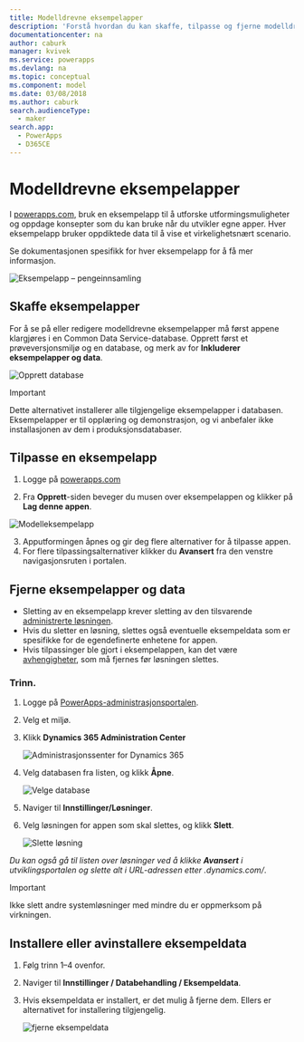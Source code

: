 ```yaml
---
title: Modelldrevne eksempelapper
description: 'Forstå hvordan du kan skaffe, tilpasse og fjerne modelldrevne eksempelapper.'
documentationcenter: na
author: caburk
manager: kvivek
ms.service: powerapps
ms.devlang: na
ms.topic: conceptual
ms.component: model
ms.date: 03/08/2018
ms.author: caburk
search.audienceType:
  - maker
search.app:
  - PowerApps
  - D365CE
---
```


# <a name="model-driven-sample-apps"></a>Modelldrevne eksempelapper

I [powerapps.com](https://powerapps.com), bruk en eksempelapp til å utforske utformingsmuligheter og oppdage konsepter som du kan bruke når du utvikler egne apper. Hver eksempelapp bruker oppdiktede data til å vise et virkelighetsnært scenario. 

Se dokumentasjonen spesifikk for hver eksempelapp for å få mer informasjon. 

![Eksempelapp – pengeinnsamling](media/overview-model-driven-samples/fundraiser-app1.png)


## <a name="get-sample-apps"></a>Skaffe eksempelapper

For å se på eller redigere modelldrevne eksempelapper må først appene klargjøres i en Common Data Service-database. Opprett først et prøveversjonsmiljø og en database, og merk av for **Inkluderer eksempelapper og data**.

![Opprett database](media/overview-model-driven-samples/create-database1.png)


> [!IMPORTANT]
> Dette alternativet installerer alle tilgjengelige eksempelapper i databasen. Eksempelapper er til opplæring og demonstrasjon, og vi anbefaler ikke installasjonen av dem i produksjonsdatabaser. 

## <a name="customize-a-sample-app"></a>Tilpasse en eksempelapp

1. Logge på [powerapps.com](https://powerapps.com)  

    

2. Fra **Opprett**-siden beveger du musen over eksempelappen og klikker på **Lag denne appen**.

![Modelleksempelapp](media/overview-model-driven-samples/model-driven-create-page-sample.png)

3. Apputformingen åpnes og gir deg flere alternativer for å tilpasse appen. 
4. For flere tilpassingsalternativer klikker du **Avansert** fra den venstre navigasjonsruten i portalen.

## <a name="remove-sample-apps-and-data"></a>Fjerne eksempelapper og data 
- Sletting av en eksempelapp krever sletting av den tilsvarende [administrerte løsningen](https://docs.microsoft.com/dynamics365/customer-engagement/developer/uninstall-delete-solution). 
- Hvis du sletter en løsning, slettes også eventuelle eksempeldata som er spesifikke for de egendefinerte enhetene for appen.
- Hvis tilpassinger ble gjort i eksempelappen, kan det være [avhengigheter](https://docs.microsoft.com/dynamics365/customer-engagement/developer/dependency-tracking-solution-components), som må fjernes før løsningen slettes.

### <a name="steps"></a>Trinn.
1. Logge på [PowerApps-administrasjonsportalen](https://admin.powerapps.com).

2. Velg et miljø.

3. Klikk **Dynamics 365 Administration Center** 

    ![Administrasjonssenter for Dynamics 365](media/overview-model-driven-samples/admin-center.png)

4. Velg databasen fra listen, og klikk **Åpne**.

    ![Velge database](media/overview-model-driven-samples/select-database.png)

5. Naviger til **Innstillinger/Løsninger**.

6. Velg løsningen for appen som skal slettes, og klikk **Slett**.

    ![Slette løsning](media/overview-model-driven-samples/delete-solution.png)

*Du kan også gå til listen over løsninger ved å klikke **Avansert** i utviklingsportalen og slette alt i URL-adressen etter .dynamics.com/*.

> [!IMPORTANT]
> Ikke slett andre systemløsninger med mindre du er oppmerksom på virkningen.

## <a name="install-or-uninstall-sample-data"></a>Installere eller avinstallere eksempeldata
1. Følg trinn 1–4 ovenfor.
2. Naviger til **Innstillinger / Databehandling / Eksempeldata**.
3. Hvis eksempeldata er installert, er det mulig å fjerne dem. Ellers er alternativet for installering tilgjengelig. 

    ![fjerne eksempeldata](media/overview-model-driven-samples/remove-sample-data.png)




